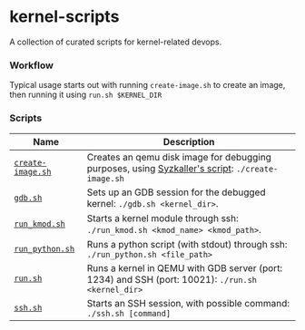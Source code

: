 # kernel-scripts
A collection of curated scripts for kernel-related devops.

### Workflow
Typical usage starts out with running `create-image.sh` to create an image, then running it using `run.sh $KERNEL_DIR`


### Scripts
| Name | Description | 
|-|-|
| [`create-image.sh`](create-image.sh) | Creates an qemu disk image for debugging purposes, using [Syzkaller's script](https://github.com/google/syzkaller/blob/master/tools/create-image.sh): `./create-image.sh` |
| [`gdb.sh`](gdb.sh) | Sets up an GDB session for the debugged kernel: `./gdb.sh <kernel_dir>`. |
| [`run_kmod.sh`](run_kmod.sh) | Starts a kernel module through ssh: `./run_kmod.sh <kmod_name> <kmod_path>`. |
| [`run_python.sh`](run_python.sh) | Runs a python script (with stdout) through ssh: `./run_python.sh <file_path>` |
| [`run.sh`](run.sh) | Runs a kernel in QEMU with GDB server (port: 1234) and SSH (port: 10021): `./run.sh <kernel_dir>` |
| [`ssh.sh`](ssh.sh) | Starts an SSH session, with possible command: `./ssh.sh [command]` |
